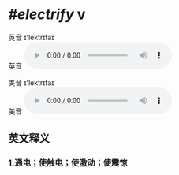 # ***\#electrify*** v
英音 ɪ'lektrɪfaɪ  
英音
<audio src="./media/electrify1_AAC.aac" controls="controls"></audio>

美音 ɪ'lektrɪfaɪ  
美音
<audio src="./media/electrify2_AAC.aac" controls="controls"></audio>



  

英文释义
---
### 1.**通电；使触电；使激动；使震惊**  


